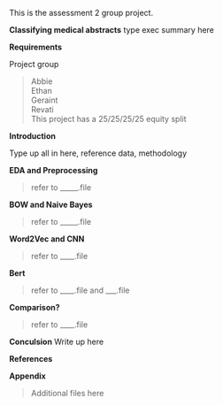This is the assessment 2 group project.

**Classifying medical abstracts**
type exec summary here 

**Requirements** 

Project group
> Abbie <br/>
> Ethan <br/>
> Geraint <br/>
> Revati <br/>
> This project has a 25/25/25/25 equity split

**Introduction** 

 Type up all in here, reference data, methodology

**EDA and Preprocessing** 

> refer to _____.file 

**BOW and Naive Bayes**

> refer to _____.file 

**Word2Vec and CNN**

>  refer to ____.file 

**Bert**

> refer to ____.file
> and ___.file 

**Comparison?** 

> refer to ____.file 


**Conculsion**
Write up here 




**References** 



**Appendix** 

> Additional files here


